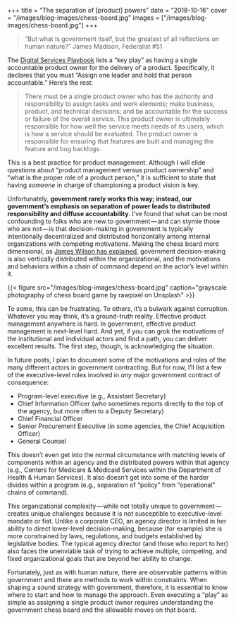 +++
title = "The separation of [product] powers"
date = "2018-10-16"
cover = "/images/blog-images/chess-board.jpg"
images = ["/images/blog-images/chess-board.jpg"]
+++

> “But what is government itself, but the greatest of all reflections on human nature?” James Madison, Federalist #51

The [Digital Services Playbook](https://playbook.cio.gov/) lists a “key play” as having a single accountable product owner for the delivery of a product. Specifically, it declares that you must “Assign one leader and hold that person accountable.” Here’s the rest:

> There must be a single product owner who has the authority and responsibility to assign tasks and work elements; make business, product, and technical decisions; and be accountable for the success or failure of the overall service. This product owner is ultimately responsible for how well the service meets needs of its users, which is how a service should be evaluated. The product owner is responsible for ensuring that features are built and managing the feature and bug backlogs.

This is a best practice for product management. Although I will elide questions about “product management versus product ownership” and “what is the proper role of a product person,” it is sufficient to state that having _someone_ in charge of championing a product vision is key.

Unfortunately, **government rarely works this way; instead, our government’s emphasis on separation of power leads to distributed responsibility and diffuse accountability**. I’ve found that what can be most confounding to folks who are new to government — and can stymie those who are not — is that decision-making in government is typically intentionally decentralized and distributed horizontally among internal organizations with competing motivations. Making the chess board more dimensional, as [James Wilson has explained](https://www.goodreads.com/book/show/62553.Bureaucracy), government decision-making is also vertically distributed within the organizational, and the motivations and behaviors within a chain of command depend on the actor’s level within it.

{{< figure src="/images/blog-images/chess-board.jpg" caption="grayscale photography of chess board game by rawpixel on Unsplash" >}}

To some, this can be frustrating. To others, it’s a bulwark against corruption. Whatever you may think, it’s a ground-truth reality. Effective product management anywhere is hard. In government, effective product management is next-level hard. And yet, if you can grok the motivations of the institutional and individual actors and find a path, you can deliver excellent results. The first step, though, is acknowledging the situation.

In future posts, I plan to document some of the motivations and roles of the many different actors in government contracting. But for now, I’ll list a few of the executive-level roles involved in _any_ major government contract of consequence:

- Program-level executive (e.g., Assistant Secretary)
- Chief Information Officer (who sometimes reports directly to the top of the agency, but more often to a Deputy Secretary)
- Chief Financial Officer
- Senior Procurement Executive (in some agencies, the Chief Acquisition Officer)
- General Counsel

This doesn’t even get into the normal circumstance with matching levels of components within an agency and the distributed powers within that agency (e.g., Centers for Medicare & Medicaid Services within the Department of Health & Human Services). It also doesn’t get into some of the harder divides within a program (e.g., separation of “policy” from “operational” chains of command).

This organizational complexity — while not totally unique to government — creates unique challenges because it is not susceptible to executive-level mandate or fiat. Unlike a corporate CEO, an agency director is limited in her ability to direct lower-level decision-making, because (for example) she is more constrained by laws, regulations, and budgets established by legislative bodies. The typical agency director (and those who report to her) also faces the unenviable task of trying to achieve multiple, competing, and fixed organizational goals that are beyond her ability to change.

Fortunately, just as with human nature, there are observable patterns within government and there are methods to work within constraints. When shaping a sound strategy with government, therefore, it is essential to know where to start and how to manage the approach. Even executing a “play” as simple as assigning a single product owner requires understanding the government chess board and the allowable moves on that board.
